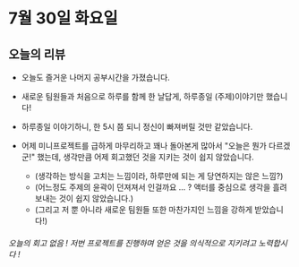 # 7월 30일 화요일

## 오늘의 리뷰

- 오늘도 즐거운 나머지 공부시간을 가졌습니다.

- 새로운 팀원들과 처음으로 하루를 함께 한 날답게, 하루종일 (주제)이야기만 했습니다!

- 하루종일 이야기하니, 한 5시 쯤 되니 정신이 빠져버릴 것만 같았습니다.

- 어제 미니프로젝트를 급하게 마무리하고 꽤나 돌아본게 많아서 "오늘은 뭔가 다르겠군!" 했는데, 생각만큼 어제 회고했던 것을 지키는 것이 쉽지 않았습니다.
    - (생각하는 방식을 고치는 느낌이라, 하루만에 되는 게 당연하지는 않은 느낌?)
    - (어느정도 주제의 윤곽이 던져져서 인걸까요 ... ? 액터를 중심으로 생각을 흘려보내는 것이 쉽지 않았습니다.)
    - (그리고 저 뿐 아니라 새로운 팀원들 또한 마찬가지인 느낌을 강하게 받았습니다!)

###### 오늘의 회고 없음 ! 저번 프로젝트를 진행하며 얻은 것을 의식적으로 지키려고 노력합시다 !
